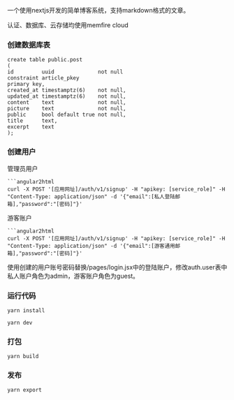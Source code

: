 一个使用nextjs开发的简单博客系统，支持markdown格式的文章。

认证、数据库、云存储均使用memfire cloud

### 创建数据库表

```
create table public.post
(
id         uuid              not null
constraint article_pkey
primary key,
created_at timestamptz(6)    not null,
updated_at timestamptz(6)    not null,
content    text              not null,
picture    text              not null,
public     bool default true not null,
title      text,
excerpt    text
);

```

### 创建用户

管理员用户

```
```angular2html
curl -X POST '[应用网址]/auth/v1/signup' -H "apikey: [service_role]" -H "Content-Type: application/json" -d '{"email":[私人登陆邮箱],"password":"[密码]"}'
```

游客账户
```
```angular2html
curl -X POST '[应用网址]/auth/v1/signup' -H "apikey: [service_role]" -H "Content-Type: application/json" -d '{"email":[游客通用邮箱],"password":"[密码]"}'
```

使用创建的用户账号密码替换/pages/login.jsx中的登陆账户，修改auth.user表中私人账户角色为admin，游客账户角色为guest。

### 运行代码

```yarn install```

```yarn dev```

### 打包

```yarn build```

### 发布

```yarn export```


